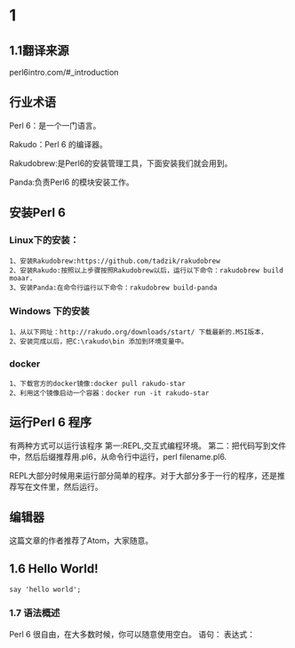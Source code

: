 # 1
## 1.1翻译来源
perl6intro.com/#_introduction

## 行业术语
Perl 6：是一个一门语言。

Rakudo：Perl 6 的编译器。

Rakudobrew:是Perl6的安装管理工具，下面安装我们就会用到。

Panda:负责Perl6 的模块安装工作。


## 安装Perl 6
### Linux下的安装：
```
1、安装Rakudobrew:https://github.com/tadzik/rakudobrew
2、安装Rakudo:按照以上步骤按照Rakudobrew以后，运行以下命令：rakudobrew build moaar.
3、安装Panda:在命令行运行以下命令：rakudobrew build-panda
```
### Windows 下的安装
```
1、从以下网址：http://rakudo.org/downloads/start/ 下载最新的.MSI版本，
2、安装完成以后，把C:\rakudo\bin 添加到环境变量中。
```
### docker 
```
1、下载官方的docker镜像:docker pull rakudo-star
2、利用这个镜像启动一个容器：docker run -it rakudo-star
```

## 运行Perl 6 程序
有两种方式可以运行该程序
第一:REPL,交互式编程环境。
第二：把代码写到文件中，然后后缀推荐用.pl6，从命令行中运行，perl filename.pl6.


REPL大部分时候用来运行部分简单的程序。对于大部分多于一行的程序，还是推荐写在文件里，然后运行。


## 编辑器
这篇文章的作者推荐了Atom，大家随意。

## 1.6 Hello World!
```
say 'hello world';
```

### 1.7 语法概述
Perl 6 很自由，在大多数时候，你可以随意使用空白。
语句：
表达式：

